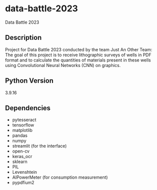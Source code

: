 # data-battle-2023
Data Battle 2023

## Description
Project for Data Battle 2023 conducted by the team Just An Other Team:  
The goal of this project is to receive lithographic surveys of wells in PDF format and to calculate the quantities of materials present in these wells using Convolutional Neural Networks (CNN) on graphics.

## Python Version
3.9.16

## Dependencies
- pytesseract
- tensorflow
- matplotlib
- pandas
- numpy
- streamlit (for the interface)
- open-cv
- keras_ocr
- sklearn
- PIL
- Levenshtein
- AIPowerMeter (for consumption measurement)
- pypdfium2
